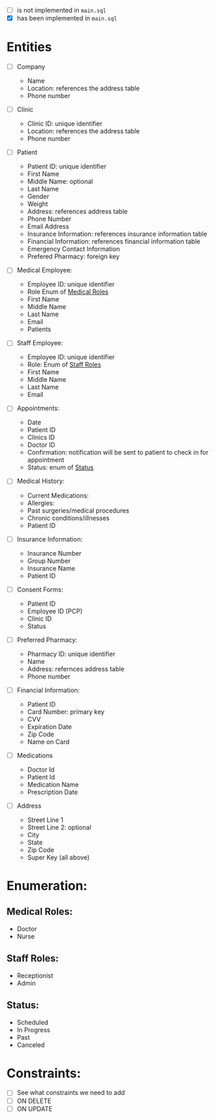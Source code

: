 - [ ] is not implemented in `main.sql`
- [x] has been implemented in `main.sql`

# Entities

- [ ] Company
    - Name
    - Location: references the address table
    - Phone number

- [ ] Clinic
    - Clinic ID: unique identifier
    - Location: references the address table
    - Phone number

- [ ] Patient
    - Patient ID: unique identifier
    - First Name
    - Middle Name: optional
    - Last Name
    - Gender
    - Weight
    - Address: references address table
    - Phone Number
    - Email Address
    - Insurance Information: references insurance information table
    - Financial Information: references financial information table
    - Emergency Contact Information
    - Prefered Pharmacy: foreign key

- [ ] Medical Employee:
    - Employee ID: unique identifier
    - Role Enum of [Medical Roles](#medical-roles)
    - First Name
    - Middle Name
    - Last Name
    - Email
    - Patients

- [ ] Staff Employee:
    - Employee ID: unique identifier
    - Role: Enum of [Staff Roles](#staff-roles)
    - First Name
    - Middle Name
    - Last Name
    - Email

- [ ] Appointments:
    - Date
    - Patient ID
    - Clinics ID
    - Doctor ID
    - Confirmation: notification will be sent to patient to check in for appointment
    - Status: enum of [Status](#status)

- [ ] Medical History:
    - Current Medications:
    - Allergies:
    - Past surgeries/medical procedures
    - Chronic conditions/illnesses
    - Patient ID

- [ ] Insurance Information:
    - Insurance Number
    - Group Number
    - Insurance Name
    - Patient ID

- [ ] Consent Forms:
    - Patient ID
    - Employee ID (PCP)
    - Clinic ID
    - Status

- [ ] Preferred Pharmacy:
    - Pharmacy ID: unique identifier
    - Name
    - Address: refernces address table
    - Phone number

- [ ] Financial Information:
    - Patient ID
    - Card Number: primary key
    - CVV
    - Expiration Date
    - Zip Code
    - Name on Card

- [ ] Medications 
    - Doctor Id
    - Patient Id
    - Medication Name
    - Prescription Date

- [ ] Address
    - Street Line 1
    - Street Line 2: optional
    - City
    - State
    - Zip Code
    - Super Key (all above)

# Enumeration:

## Medical Roles:
- Doctor
- Nurse

## Staff Roles:
- Receptionist
- Admin

## Status:
- Scheduled
- In Progress
- Past
- Canceled

# Constraints:

- [ ] See what constraints we need to add
- [ ] ON DELETE
- [ ] ON UPDATE
